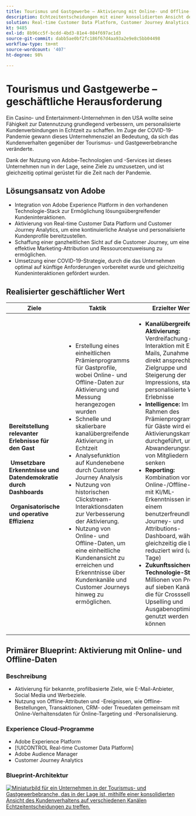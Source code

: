 ```yaml
---
title: Tourismus und Gastgewerbe – Aktivierung mit Online- und Offline-Daten
description: Echtzeitentscheidungen mit einer konsolidierten Ansicht des Kundenverhaltens über verschiedene Kanäle hinweg.
solution: Real-time Customer Data Platform, Customer Journey Analytics, Analytics, Audience Manager, Experience Manager, Target
kt: 9485
exl-id: 8b96cc5f-bcdd-4bd3-81e4-084f697ac1d3
source-git-commit: dabb5ae0bf2fc186f67d4aa93a2e9e8c5bb04498
workflow-type: tm+mt
source-wordcount: '407'
ht-degree: 98%

---
```


# Tourismus und Gastgewerbe – geschäftliche Herausforderung

Ein Casino- und Entertainment-Unternehmen in den USA wollte seine Fähigkeit zur Datennutzung grundlegend verbessern, um personalisierte Kundenverbindungen in Echtzeit zu schaffen. Im Zuge der COVID-19-Pandemie gewann dieses Unternehmensziel an Bedeutung, da sich das Kundenverhalten gegenüber der Tourismus- und Gastgewerbebranche veränderte.

Dank der Nutzung von Adobe-Technologien und -Services ist dieses Unternehmen nun in der Lage, seine Ziele zu umzusetzen, und ist gleichzeitig optimal gerüstet für die Zeit nach der Pandemie.

## Lösungsansatz von Adobe

* Integration von Adobe Experience Platform in den vorhandenen Technologie-Stack zur Ermöglichung lösungsübergreifender Kundeninteraktionen.
* Aktivierung von Real-time Customer Data Platform und Customer Journey Analytics, um eine kontinuierliche Analyse und personalisierte Kundenprofile bereitzustellen.
* Schaffung einer ganzheitlichen Sicht auf die Customer Journey, um eine effektive Marketing-Attribution und Ressourcenzuweisung zu ermöglichen.
* Umsetzung einer COVID-19-Strategie, durch die das Unternehmen optimal auf künftige Anforderungen vorbereitet wurde und gleichzeitig Kundeninteraktionen gefördert wurden.

## Realisierter geschäftlicher Wert

| Ziele | Taktik | Erzielter Wert |
|---|---|---|
| **Bereitstellung relevanter Erlebnisse für den Gast **<br></br>** Umsetzbare Erkenntnisse und Datendemokratie durch Dashboards **<br></br>** Organisatorische und operative Effizienz**</ul> | <ul><li>Erstellung eines einheitlichen Prämienprogramms für Gastprofile, wobei Online- und Offline-Daten zur Aktivierung und Messung herangezogen wurden</li><li>Schnelle und skalierbare kanalübergreifende Aktivierung in Echtzeit</li><li>Analysefunktion auf Kundenebene durch Customer Journey Analysis</li><li>Nutzung von historischen Clickstream-Interaktionsdaten zur Verbesserung der Aktivierung.</li><li>Nutzung von Online- und Offline-Daten, um eine einheitliche Kundenansicht zu erreichen und Erkenntnisse über Kundenkanäle und Customer Journeys hinweg zu ermöglichen.</li></ul> | <ul><li><strong> Kanalübergreifende Aktivierung: </strong>Verdreifachung der Interaktion mit E-Mails, Zunahme der direkt ansprechbaren Zielgruppe und Steigerung der Impressions, stark personalisierte Web-Erlebnisse </li><li><strong>Intelligence: </strong>Im Rahmen des Prämienprogramms für Gäste wird eine Aktivierungskampagne durchgeführt, um die Abwanderungsrate von Mitgliedern zu senken</li><li><strong>Reporting: </strong>Kombination von Online-/Offline-Daten mit KI/ML-Erkenntnissen in einem benutzerfreundlichen Journey- und Attributions-Dashboard, während gleichzeitig die Latenz reduziert wird (um Tage)</li><li><strong>Zukunftssicherer Technologie-Stack: </strong>Millionen von Profilen auf sieben Kanälen, die für Crossselling, Upselling und Ausgabenoptimierung genutzt werden können</li></ul> |

## Primärer Blueprint: Aktivierung mit Online- und Offline-Daten

### Beschreibung

<ul><li>Aktivierung für bekannte, profilbasierte Ziele, wie E-Mail-Anbieter, Social Media und Werbeziele.</li><li>Nutzung von Offline-Attributen und -Ereignissen, wie Offline-Bestellungen, Transaktionen, CRM- oder Treuedaten gemeinsam mit Online-Verhaltensdaten für Online-Targeting und -Personalisierung.</li></li></ul>

### Experience Cloud-Programme

<ul><li>Adobe Experience Platform</li><li>[!UICONTROL Real-time Customer Data Platform]</li><li>Adobe Audience Manager</li><li>Customer Journey Analytics</li></ul>

### Blueprint-Architektur

<a href="https://experienceleague.adobe.com/docs/blueprints-learn/architecture/audience-activation/platform-and-applications.html?lang=de"><img alt="Miniaturbild für ein Unternehmen in der Tourismus- und Gastgewerbebranche, das in der Lage ist, mithilfe einer konsolidierten Ansicht des Kundenverhaltens auf verschiedenen Kanälen Echtzeitentscheidungen zu treffen." src="https://experienceleague.adobe.com/docs/blueprints-learn/assets/known_activation.svg" class="modal-image" /></a>
